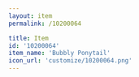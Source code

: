 ```yaml
---
layout: item
permalink: /10200064

title: Item
id: '10200064'
item_name: 'Bubbly Ponytail'
icon_url: 'customize/10200064.png'
---
```

